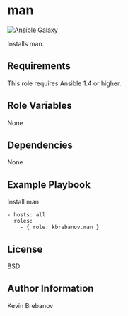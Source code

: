 man
===

[![Ansible Galaxy](https://img.shields.io/badge/galaxy-kbrebanov.man-660198.svg)](https://galaxy.ansible.com/list#/roles/3298)

Installs man.

Requirements
------------

This role requires Ansible 1.4 or higher.

Role Variables
--------------

None

Dependencies
------------

None

Example Playbook
----------------

Install man
```
- hosts: all
  roles:
    - { role: kbrebanov.man }
```

License
-------

BSD

Author Information
------------------

Kevin Brebanov
